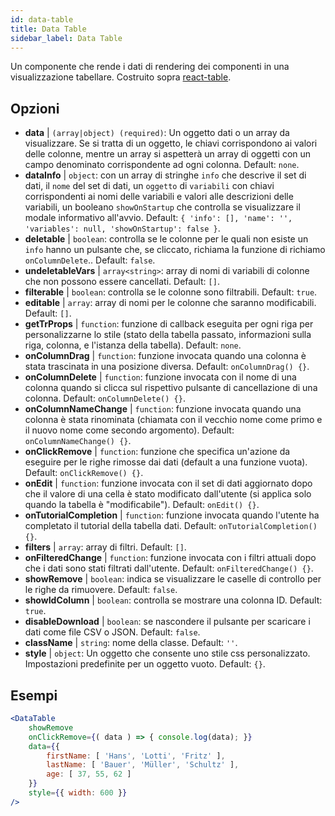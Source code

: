 ```yaml
---
id: data-table 
title: Data Table
sidebar_label: Data Table
---
```


Un componente che rende i dati di rendering dei componenti in una visualizzazione tabellare. Costruito sopra [react-table](https://react-table.js.org/).

## Opzioni

* __data__ | `(array|object) (required)`: Un oggetto dati o un array da visualizzare. Se si tratta di un oggetto, le chiavi corrispondono ai valori delle colonne, mentre un array si aspetterà un array di oggetti con un campo denominato corrispondente ad ogni colonna. Default: `none`.
* __dataInfo__ | `object`: con un array di stringhe `info` che descrive il set di dati, il `nome` del set di dati, un `oggetto` di `variabili` con chiavi corrispondenti ai nomi delle variabili e valori alle descrizioni delle variabili, un booleano `showOnStartup` che controlla se visualizzare il modale informativo all'avvio. Default: `{
  'info': [],
  'name': '',
  'variables': null,
  'showOnStartup': false
}`.
* __deletable__ | `boolean`: controlla se le colonne per le quali non esiste un `info` hanno un pulsante che, se cliccato, richiama la funzione di richiamo `onColumnDelete`.. Default: `false`.
* __undeletableVars__ | `array<string>`: array di nomi di variabili di colonne che non possono essere cancellati. Default: `[]`.
* __filterable__ | `boolean`: controlla se le colonne sono filtrabili. Default: `true`.
* __editable__ | `array`: array di nomi per le colonne che saranno modificabili. Default: `[]`.
* __getTrProps__ | `function`: funzione di callback eseguita per ogni riga per personalizzarne lo stile (stato della tabella passato, informazioni sulla riga,
colonna, e l'istanza della tabella). Default: `none`.
* __onColumnDrag__ | `function`: funzione invocata quando una colonna è stata trascinata in una posizione diversa. Default: `onColumnDrag() {}`.
* __onColumnDelete__ | `function`: funzione invocata con il nome di una colonna quando si clicca sul rispettivo pulsante di cancellazione di una colonna. Default: `onColumnDelete() {}`.
* __onColumnNameChange__ | `function`: funzione invocata quando una colonna è stata rinominata (chiamata con il vecchio nome come primo e il nuovo nome come secondo argomento). Default: `onColumnNameChange() {}`.
* __onClickRemove__ | `function`: funzione che specifica un'azione da eseguire per le righe rimosse dai dati (default a una funzione vuota). Default: `onClickRemove() {}`.
* __onEdit__ | `function`: funzione invocata con il set di dati aggiornato dopo che il valore di una cella è stato modificato dall'utente (si applica solo quando la tabella è "modificabile"). Default: `onEdit() {}`.
* __onTutorialCompletion__ | `function`: funzione invocata quando l'utente ha completato il tutorial della tabella dati. Default: `onTutorialCompletion() {}`.
* __filters__ | `array`: array di filtri. Default: `[]`.
* __onFilteredChange__ | `function`: funzione invocata con i filtri attuali dopo che i dati sono stati filtrati dall'utente. Default: `onFilteredChange() {}`.
* __showRemove__ | `boolean`: indica se visualizzare le caselle di controllo per le righe da rimuovere. Default: `false`.
* __showIdColumn__ | `boolean`: controlla se mostrare una colonna ID. Default: `true`.
* __disableDownload__ | `boolean`: se nascondere il pulsante per scaricare i dati come file CSV o JSON. Default: `false`.
* __className__ | `string`: nome della classe. Default: `''`.
* __style__ | `object`: Un oggetto che consente uno stile css personalizzato. Impostazioni predefinite per un oggetto vuoto. Default: `{}`.


## Esempi

```jsx live
<DataTable
    showRemove
    onClickRemove={( data ) => { console.log(data); }}
    data={{ 
        firstName: [ 'Hans', 'Lotti', 'Fritz' ], 
        lastName: [ 'Bauer', 'Müller', 'Schultz' ],
        age: [ 37, 55, 62 ]
    }}
    style={{ width: 600 }}
/>
```

